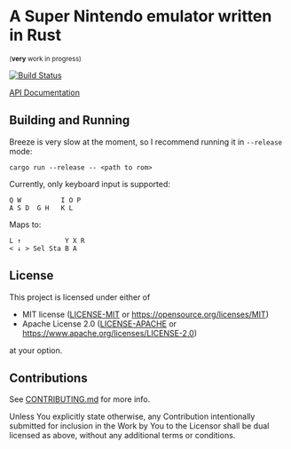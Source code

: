 # A Super Nintendo emulator written in Rust

<sup>(**very** work in progress)

[![Build Status](https://travis-ci.org/jonas-schievink/breeze-emu.svg?branch=master)](https://travis-ci.org/jonas-schievink/breeze-emu)

[API Documentation](http://jonas-schievink.github.io/breeze-emu/breeze_core/)

## Building and Running

Breeze is very slow at the moment, so I recommend running it in `--release` mode:

    cargo run --release -- <path to rom>

Currently, only keyboard input is supported:

```
Q W          I O P
A S D  G H   K L
```
Maps to:
```
L ↑           Y X R
< ↓ > Sel Sta B A
```

## License

This project is licensed under either of

* MIT license ([LICENSE-MIT](LICENSE-MIT) or https://opensource.org/licenses/MIT)
* Apache License 2.0 ([LICENSE-APACHE](LICENSE-APACHE) or https://www.apache.org/licenses/LICENSE-2.0)

at your option.

## Contributions

See [CONTRIBUTING.md](CONTRIBUTING.md) for more info.

Unless You explicitly state otherwise, any Contribution intentionally submitted for inclusion in the Work by You to the Licensor shall be dual licensed as above, without any additional terms or conditions.
